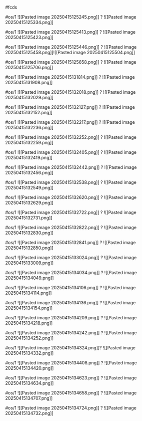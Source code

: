 
#fcds

#os/1
![[Pasted image 20250415125245.png]]
?
![[Pasted image 20250415125334.png]]
<!--SR:!2025-04-23,1,208-->

#os/1
![[Pasted image 20250415125413.png]]
?
![[Pasted image 20250415125423.png]]
<!--SR:!2025-04-24,3,250-->


#os/1
![[Pasted image 20250415125446.png]]
?
![[Pasted image 20250415125458.png]]![[Pasted image 20250415125504.png]]
<!--SR:!2025-04-23,1,221-->


#os/1
![[Pasted image 20250415125658.png]]
?
![[Pasted image 20250415125706.png]]
<!--SR:!2025-04-25,3,250-->

 
#os/1
![[Pasted image 20250415131814.png]]
?
![[Pasted image 20250415131908.png]]
<!--SR:!2025-04-23,1,219-->

#os/1
![[Pasted image 20250415132018.png]]
?
![[Pasted image 20250415132029.png]]
<!--SR:!2025-04-24,3,268-->

#os/1
![[Pasted image 20250415132127.png]]
?
![[Pasted image 20250415132152.png]]
<!--SR:!2025-04-23,1,204-->

#os/1
![[Pasted image 20250415132217.png]]
?
![[Pasted image 20250415132236.png]]
<!--SR:!2025-04-23,1,219-->

#os/1
![[Pasted image 20250415132252.png]]
?
![[Pasted image 20250415132259.png]]
<!--SR:!2025-04-23,1,219-->

#os/1
![[Pasted image 20250415132405.png]]
?
![[Pasted image 20250415132419.png]]
<!--SR:!2025-04-23,1,219-->

#os/1
![[Pasted image 20250415132442.png]]
?
![[Pasted image 20250415132456.png]]
<!--SR:!2025-04-24,2,239-->

#os/1
![[Pasted image 20250415132538.png]]
?
![[Pasted image 20250415132549.png]]
<!--SR:!2025-04-24,3,250-->

#os/1
![[Pasted image 20250415132620.png]]
?
![[Pasted image 20250415132629.png]]
<!--SR:!2025-04-24,2,239-->

#os/1
![[Pasted image 20250415132722.png]]
?
![[Pasted image 20250415132731.png]]
<!--SR:!2025-04-24,2,228-->

#os/1
![[Pasted image 20250415132822.png]]
?
![[Pasted image 20250415132830.png]]
<!--SR:!2025-04-23,1,219-->

#os/1
![[Pasted image 20250415132841.png]]
?
![[Pasted image 20250415132850.png]]
<!--SR:!2025-04-25,3,259-->

#os/1
![[Pasted image 20250415133024.png]]
?
![[Pasted image 20250415133009.png]]
<!--SR:!2025-04-25,3,259-->

#os/1
![[Pasted image 20250415134034.png]]
?
![[Pasted image 20250415134049.png]]
<!--SR:!2025-04-24,2,223-->

#os/1
![[Pasted image 20250415134106.png]]
?
![[Pasted image 20250415134114.png]]
<!--SR:!2025-04-24,2,225-->

#os/1
![[Pasted image 20250415134136.png]]
?
![[Pasted image 20250415134154.png]]
<!--SR:!2025-04-23,1,219-->

#os/1
![[Pasted image 20250415134209.png]]
?
![[Pasted image 20250415134218.png]]
<!--SR:!2025-04-24,2,239-->

#os/1
![[Pasted image 20250415134242.png]]
?
![[Pasted image 20250415134252.png]]
<!--SR:!2025-04-23,1,221-->

#os/1 
![[Pasted image 20250415134324.png]]?
![[Pasted image 20250415134332.png]]

#os/1
![[Pasted image 20250415134408.png]]
?
![[Pasted image 20250415134420.png]]
<!--SR:!2025-04-23,2,244-->

#os/1
![[Pasted image 20250415134623.png]]
?
![[Pasted image 20250415134634.png]]
<!--SR:!2025-04-24,2,227-->

#os/1
![[Pasted image 20250415134658.png]]
?
![[Pasted image 20250415134707.png]]
<!--SR:!2025-04-23,2,244-->

#os/1
![[Pasted image 20250415134724.png]]
?
![[Pasted image 20250415134732.png]]
<!--SR:!2025-04-23,1,219-->